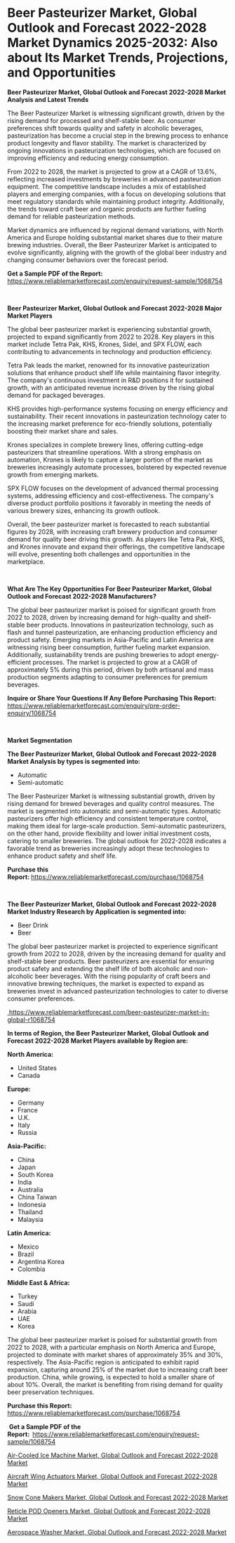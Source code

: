 <p><h1>Beer Pasteurizer Market, Global Outlook and Forecast 2022-2028 Market Dynamics 2025-2032: Also about Its Market Trends, Projections, and Opportunities</h1></p><p><strong>Beer Pasteurizer Market, Global Outlook and Forecast 2022-2028 Market Analysis and Latest Trends</strong></p>
<p><p>The Beer Pasteurizer Market is witnessing significant growth, driven by the rising demand for processed and shelf-stable beer. As consumer preferences shift towards quality and safety in alcoholic beverages, pasteurization has become a crucial step in the brewing process to enhance product longevity and flavor stability. The market is characterized by ongoing innovations in pasteurization technologies, which are focused on improving efficiency and reducing energy consumption.</p><p>From 2022 to 2028, the market is projected to grow at a CAGR of 13.6%, reflecting increased investments by breweries in advanced pasteurization equipment. The competitive landscape includes a mix of established players and emerging companies, with a focus on developing solutions that meet regulatory standards while maintaining product integrity. Additionally, the trends toward craft beer and organic products are further fueling demand for reliable pasteurization methods.</p><p>Market dynamics are influenced by regional demand variations, with North America and Europe holding substantial market shares due to their mature brewing industries. Overall, the Beer Pasteurizer Market is anticipated to evolve significantly, aligning with the growth of the global beer industry and changing consumer behaviors over the forecast period.</p></p>
<p><strong>Get a Sample PDF of the Report:&nbsp;</strong> <a href="https://www.reliablemarketforecast.com/enquiry/request-sample/1068754?utm_campaign=1897&utm_medium=2&utm_source=Github&utm_content=ia&utm_term=21032025&utm_id=beer-pasteurizer-market-global-outlook-and-forecast-2022-2028">https://www.reliablemarketforecast.com/enquiry/request-sample/1068754</a></p>
<p>&nbsp;</p>
<p><strong>Beer Pasteurizer Market, Global Outlook and Forecast 2022-2028 Major Market Players</strong></p>
<p><p>The global beer pasteurizer market is experiencing substantial growth, projected to expand significantly from 2022 to 2028. Key players in this market include Tetra Pak, KHS, Krones, Sidel, and SPX FLOW, each contributing to advancements in technology and production efficiency.</p><p>Tetra Pak leads the market, renowned for its innovative pasteurization solutions that enhance product shelf life while maintaining flavor integrity. The company's continuous investment in R&D positions it for sustained growth, with an anticipated revenue increase driven by the rising global demand for packaged beverages.</p><p>KHS provides high-performance systems focusing on energy efficiency and sustainability. Their recent innovations in pasteurization technology cater to the increasing market preference for eco-friendly solutions, potentially boosting their market share and sales.</p><p>Krones specializes in complete brewery lines, offering cutting-edge pasteurizers that streamline operations. With a strong emphasis on automation, Krones is likely to capture a larger portion of the market as breweries increasingly automate processes, bolstered by expected revenue growth from emerging markets.</p><p>SPX FLOW focuses on the development of advanced thermal processing systems, addressing efficiency and cost-effectiveness. The company's diverse product portfolio positions it favorably in meeting the needs of various brewery sizes, enhancing its growth outlook.</p><p>Overall, the beer pasteurizer market is forecasted to reach substantial figures by 2028, with increasing craft brewery production and consumer demand for quality beer driving this growth. As players like Tetra Pak, KHS, and Krones innovate and expand their offerings, the competitive landscape will evolve, presenting both challenges and opportunities in the marketplace.</p></p>
<p>&nbsp;</p>
<p><strong>What Are The Key Opportunities For Beer Pasteurizer Market, Global Outlook and Forecast 2022-2028 Manufacturers?</strong></p>
<p><p>The global beer pasteurizer market is poised for significant growth from 2022 to 2028, driven by increasing demand for high-quality and shelf-stable beer products. Innovations in pasteurization technology, such as flash and tunnel pasteurization, are enhancing production efficiency and product safety. Emerging markets in Asia-Pacific and Latin America are witnessing rising beer consumption, further fueling market expansion. Additionally, sustainability trends are pushing breweries to adopt energy-efficient processes. The market is projected to grow at a CAGR of approximately 5% during this period, driven by both artisanal and mass production segments adapting to consumer preferences for premium beverages.</p></p>
<p><strong>Inquire or Share Your Questions If Any Before Purchasing This Report:</strong> <a href="https://www.reliablemarketforecast.com/enquiry/pre-order-enquiry/1068754?utm_campaign=1897&utm_medium=2&utm_source=Github&utm_content=ia&utm_term=21032025&utm_id=beer-pasteurizer-market-global-outlook-and-forecast-2022-2028">https://www.reliablemarketforecast.com/enquiry/pre-order-enquiry/1068754</a></p>
<p>&nbsp;</p>
<p><strong>Market Segmentation</strong></p>
<p><strong>The Beer Pasteurizer Market, Global Outlook and Forecast 2022-2028 Market Analysis by types is segmented into:</strong></p>
<p><ul><li>Automatic</li><li>Semi-automatic</li></ul></p>
<p><p>The Beer Pasteurizer Market is witnessing substantial growth, driven by rising demand for brewed beverages and quality control measures. The market is segmented into automatic and semi-automatic types. Automatic pasteurizers offer high efficiency and consistent temperature control, making them ideal for large-scale production. Semi-automatic pasteurizers, on the other hand, provide flexibility and lower initial investment costs, catering to smaller breweries. The global outlook for 2022-2028 indicates a favorable trend as breweries increasingly adopt these technologies to enhance product safety and shelf life.</p></p>
<p><strong>Purchase this Report:&nbsp;</strong><a href="https://www.reliablemarketforecast.com/purchase/1068754?utm_campaign=1897&utm_medium=2&utm_source=Github&utm_content=ia&utm_term=21032025&utm_id=beer-pasteurizer-market-global-outlook-and-forecast-2022-2028">https://www.reliablemarketforecast.com/purchase/1068754</a></p>
<p>&nbsp;</p>
<p><strong>The Beer Pasteurizer Market, Global Outlook and Forecast 2022-2028 Market Industry Research by Application is segmented into:</strong></p>
<p><ul><li>Beer Drink</li><li>Beer</li></ul></p>
<p><p>The global beer pasteurizer market is projected to experience significant growth from 2022 to 2028, driven by the increasing demand for quality and shelf-stable beer products. Beer pasteurizers are essential for ensuring product safety and extending the shelf life of both alcoholic and non-alcoholic beer beverages. With the rising popularity of craft beers and innovative brewing techniques, the market is expected to expand as breweries invest in advanced pasteurization technologies to cater to diverse consumer preferences.</p></p>
<p><a href="https://www.reliablemarketforecast.com/beer-pasteurizer-market-in-global-r1068754?utm_campaign=1897&utm_medium=2&utm_source=Github&utm_content=ia&utm_term=21032025&utm_id=beer-pasteurizer-market-global-outlook-and-forecast-2022-2028">&nbsp;https://www.reliablemarketforecast.com/beer-pasteurizer-market-in-global-r1068754</a></p>
<p><strong>In terms of Region, the Beer Pasteurizer Market, Global Outlook and Forecast 2022-2028 Market Players available by Region are:</strong></p>
<p>
    <p> <strong> North America: </strong>
        <ul>
            <li>United States</li>
            <li>Canada</li>
        </ul>
        </p> 
    <p> <strong> Europe: </strong>
        <ul>
            <li>Germany</li>
            <li>France</li>
            <li>U.K.</li>
            <li>Italy</li>
            <li>Russia</li>
        </ul>
        </p> 
    <p> <strong> Asia-Pacific: </strong>
        <ul>
            <li>China</li>
            <li>Japan</li>
            <li>South Korea</li>
            <li>India</li>
            <li>Australia</li>
            <li>China Taiwan</li>
            <li>Indonesia</li>
            <li>Thailand</li>
            <li>Malaysia</li>
        </ul>
        </p> 
    <p> <strong> Latin America: </strong>
        <ul>
            <li>Mexico</li>
            <li>Brazil</li>
            <li>Argentina Korea</li>
            <li>Colombia</li>
        </ul>
        </p> 
    <p> <strong> Middle East & Africa: </strong>
        <ul>
            <li>Turkey</li>
            <li>Saudi</li>
            <li>Arabia</li>
            <li>UAE</li>
            <li>Korea</li>
        </ul>
    </p>
    </p>
<p><p>The global beer pasteurizer market is poised for substantial growth from 2022 to 2028, with a particular emphasis on North America and Europe, projected to dominate with market shares of approximately 35% and 30%, respectively. The Asia-Pacific region is anticipated to exhibit rapid expansion, capturing around 25% of the market due to increasing craft beer production. China, while growing, is expected to hold a smaller share of about 10%. Overall, the market is benefiting from rising demand for quality beer preservation techniques.</p></p>
<p><strong>Purchase this Report: </strong><a href="https://www.reliablemarketforecast.com/purchase/1068754?utm_campaign=1897&utm_medium=2&utm_source=Github&utm_content=ia&utm_term=21032025&utm_id=beer-pasteurizer-market-global-outlook-and-forecast-2022-2028">https://www.reliablemarketforecast.com/purchase/1068754</a></p>
<p>&nbsp;<strong>Get a Sample PDF of the Report:&nbsp;&nbsp;</strong><a href="https://www.reliablemarketforecast.com/enquiry/request-sample/1068754?utm_campaign=1897&utm_medium=2&utm_source=Github&utm_content=ia&utm_term=21032025&utm_id=beer-pasteurizer-market-global-outlook-and-forecast-2022-2028">https://www.reliablemarketforecast.com/enquiry/request-sample/1068754</a></p>
<p><strong></strong></p>
<p><p><a href="https://github.com/tamerlgwilt/Market-Research-Report-List-1/blob/main/air-cooled-ice-machine-market-global-outlook-and-forecast-2022-2028-market.md?utm_campaign=1897&utm_medium=2&utm_source=Github&utm_content=ia&utm_term=21032025&utm_id=beer-pasteurizer-market-global-outlook-and-forecast-2022-2028">Air-Cooled Ice Machine Market, Global Outlook and Forecast 2022-2028 Market</a></p><p><a href="https://github.com/sivyerloucks/Market-Research-Report-List-1/blob/main/aircraft-wing-actuators-market-global-outlook-and-forecast-2022-2028-market.md?utm_campaign=1897&utm_medium=2&utm_source=Github&utm_content=ia&utm_term=21032025&utm_id=beer-pasteurizer-market-global-outlook-and-forecast-2022-2028">Aircraft Wing Actuators Market, Global Outlook and Forecast 2022-2028 Market</a></p><p><a href="https://github.com/gorbaicodaro/Market-Research-Report-List-1/blob/main/snow-cone-makers-market-global-outlook-and-forecast-2022-2028-market.md?utm_campaign=1897&utm_medium=2&utm_source=Github&utm_content=ia&utm_term=21032025&utm_id=beer-pasteurizer-market-global-outlook-and-forecast-2022-2028">Snow Cone Makers Market, Global Outlook and Forecast 2022-2028 Market</a></p><p><a href="https://github.com/rwanjamiul/Market-Research-Report-List-1/blob/main/reticle-pod-openers-market-global-outlook-and-forecast-2022-2028-market.md?utm_campaign=1897&utm_medium=2&utm_source=Github&utm_content=ia&utm_term=21032025&utm_id=beer-pasteurizer-market-global-outlook-and-forecast-2022-2028">Reticle POD Openers Market, Global Outlook and Forecast 2022-2028 Market</a></p><p><a href="https://github.com/safatabhee/Market-Research-Report-List-1/blob/main/aerospace-washer-market-global-outlook-and-forecast-2022-2028-market.md?utm_campaign=1897&utm_medium=2&utm_source=Github&utm_content=ia&utm_term=21032025&utm_id=beer-pasteurizer-market-global-outlook-and-forecast-2022-2028">Aerospace Washer Market, Global Outlook and Forecast 2022-2028 Market</a></p></p>